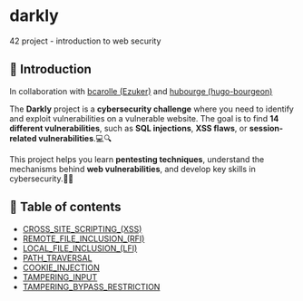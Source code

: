 # darkly
42 project - introduction to web security 

## 📑 Introduction

In collaboration with [bcarolle (Ezuker)](https://github.com/Ezuker) and [hubourge (hugo-bourgeon)](https://github.com/hugo-bourgeon)  

The **Darkly** project is a **cybersecurity challenge** where you need to identify and exploit vulnerabilities on a vulnerable website. The goal is to find **14 different vulnerabilities**, such as **SQL injections**, **XSS flaws**, or **session-related vulnerabilities**.💻🔍

This project helps you learn **pentesting techniques**, understand the mechanisms behind **web vulnerabilities**, and develop key skills in cybersecurity.🚀🔐

## 🔗 Table of contents

- [CROSS_SITE_SCRIPTING_(XSS)](https://github.com/hugo-bourgeon/darkly/blob/main/CROSS_SITE_SCRIPTING_(XSS)/Ressources/ressources.md)
- [REMOTE_FILE_INCLUSION_(RFI)](https://github.com/hugo-bourgeon/darkly/blob/main/REMOTE_FILE_INCLUSION_(RFI)/Ressources/ressources.md)
- [LOCAL_FILE_INCLUSION_(LFI)](https://github.com/hugo-bourgeon/darkly/blob/main/LOCAL_FILE_INCLUSION_(LFI)/Ressources/ressources.md)
- [PATH_TRAVERSAL](https://github.com/hugo-bourgeon/darkly/blob/main/PATH_TRAVERSAL/Ressources/ressources.md) 
- [COOKIE_INJECTION](https://github.com/hugo-bourgeon/darkly/blob/main/COOKIE_INJECTION/Ressources/ressources.md)
- [TAMPERING_INPUT](https://github.com/hugo-bourgeon/darkly/blob/main/TAMPERING_INPUT/Ressources/ressources.md)
- [TAMPERING_BYPASS_RESTRICTION](https://github.com/hugo-bourgeon/darkly/tree/main/TAMPERING_BYPASS_RESTRICTION/Ressources/ressources.md)

